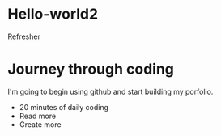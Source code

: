 # Hello-world2
Refresher
<h1> Journey through coding</h1>
<p>I'm going to begin using github and start building my porfolio.</p>
<ul>
<li>20 minutes of daily coding</li>
<li>Read more</li>
<li>Create more</li>
</ul>
